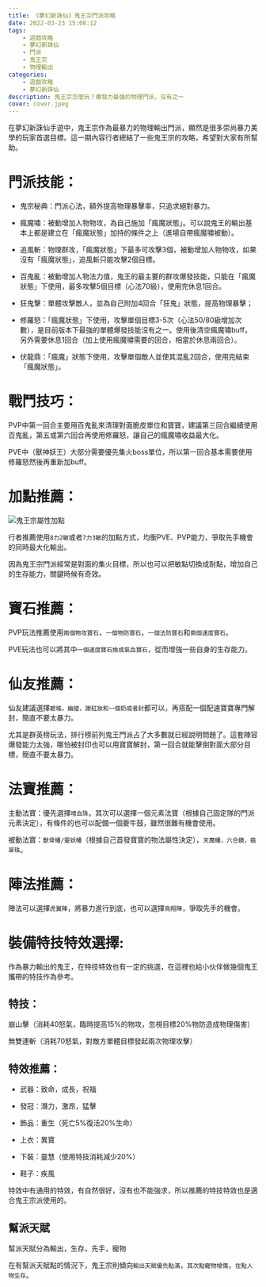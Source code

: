 ```yaml
---
title: 《夢幻新誅仙》鬼王宗門派攻略
date: 2022-03-23 15:08:12
tags: 
    - 遊戲攻略
    - 夢幻新誅仙
    - 門派
    - 鬼王宗
    - 物理輸出
categories:
    - 遊戲攻略
    - 夢幻新誅仙
description: 鬼王宗怎麼玩？爆發力最強的物理門派，沒有之一
cover: cover.jpeg
---
```


在夢幻新誅仙手遊中，鬼王宗作為最暴力的物理輸出門派，顯然是很多崇尚暴力美學的玩家首選目標。這一期內容行者總結了一些鬼王宗的攻略，希望對大家有所幫助。

# 門派技能：
 
* 鬼宗秘典：門派心法，額外提高物理暴擊率，只追求絕對暴力。

* 瘋魔嘯：被動增加人物物攻，為自己施加「瘋魔狀態」。可以說鬼王的輸出基本上都是建立在「瘋魔狀態」加持的條件之上（進場自帶瘋魔嘯被動）。

* 追風斬：物理群攻，「瘋魔狀態」下最多可攻擊3個，被動增加人物物攻，如果沒有「瘋魔狀態」，追風斬只能攻擊2個目標。

* 百鬼亂：被動增加人物法力值，鬼王的最主要的群攻爆發技能，只能在「瘋魔狀態」下使用，最多攻擊5個目標（心法70級），使用完休息1回合。

* 狂鬼擊：單體攻擊敵人，並為自己附加4回合「狂鬼」狀態，提高物理暴擊；

* 修羅怒：「瘋魔狀態」下使用，攻擊單個目標3-5次（心法50/80級增加次數），是目前版本下最強的單體爆發技能沒有之一。使用後清空瘋魔嘯buff，另外需要休息1回合（加上使用瘋魔嘯需要的回合，相當於休息兩回合）。

* 伏龍鼎：「瘋魔」狀態下使用，攻擊單個敵人並使其混亂2回合，使用完結束「瘋魔狀態」。

# 戰鬥技巧：

PVP中第一回合主要用百鬼亂來清理對面脆皮單位和寶寶，建議第三回合繼續使用百鬼亂，第五或第六回合再使用修羅怒，讓自己的瘋魔嘯收益最大化。

PVE中（獸神妖王）大部分需要優先集火boss單位，所以第一回合基本需要使用修羅怒然後再重新加buff。

# 加點推薦：

![鬼王宗屬性加點](https://i.imgur.com/7Z2RqGs.png)

行者推薦使用`8力2敏`或者`7力3敏`的加點方式，均衡PVE、PVP能力，爭取先手機會的同時最大化輸出。

因為鬼王宗門派經常是對面的集火目標，所以也可以把敏點切換成耐點，增加自己的生存能力，關鍵時候有奇效。

# 寶石推薦：

PVP玩法推薦使用`兩個物攻寶石`，`一個物防寶石`，`一個法防寶石`和`兩個速度寶石`。

PVE玩法也可以將其中`一個速度寶石換成氣血寶石`，從而增強一些自身的生存能力。

# 仙友推薦：

仙友建議選擇`碧瑤，幽姬，謝紅妝和一個奶或者封`都可以，再搭配一個配速寶寶專門解封，簡直不要太暴力。

尤其是群英榜玩法，排行榜前列鬼王門派占了大多數就已經說明問題了。這套陣容爆發能力太強，哪怕被封印也可以用寶寶解封，第一回合就能擊倒對面大部分目標，簡直不要太暴力。

# 法寶推薦：

主動法寶：優先選擇`嗜血珠`，其次可以選擇一個元素法寶（根據自己固定隊的門派元素決定），有條件的也可以配備一個夔牛鼓，雖然很難有機會使用。

被動法寶：`獸骨幡/靈妖幡`（根據自己首發寶寶的物法屬性決定），`天魔幡，六合鏡，翡翠珠`。

# 陣法推薦：

陣法可以選擇`虎翼陣`，將暴力進行到底，也可以選擇`鳥翔陣`，爭取先手的機會。

# 裝備特技特效選擇:

作為暴力輸出的鬼王，在特技特效也有一定的挑選，在這裡也給小伙伴做幾個鬼王攜帶的特技作為參考。


## 特技：

崩山擊（消耗40怒氣，臨時提高15%的物攻，忽視目標20%物防造成物理傷害）

無雙連斬（消耗70怒氣，對敵方單體目標發起兩次物理攻擊）


## 特效推薦：

* 武器：致命，成長，祝福

* 發冠：潛力，激昂，猛擊

* 飾品：重生（死亡5%復活20%生命）

* 上衣：異寶

* 下裝：靈慧（使用特技消耗減少20%）

* 鞋子：疾風


特效中有通用的特效，有自然很好，沒有也不能強求，所以推薦的特技特效也是適合鬼王宗派使用的。

## 幫派天賦

幫派天賦分為輸出，生存，先手，寵物

在有幫派天賦點的情況下，鬼王宗則傾向`輸出天賦優先點滿`，`其次點寵物增傷`，`在點人物生存`。
